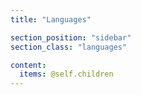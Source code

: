 ```yaml
---
title: "Languages"

section_position: "sidebar"
section_class: "languages"

content:
  items: @self.children
---
```

